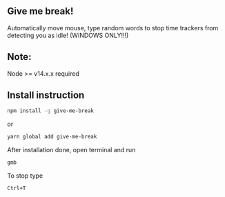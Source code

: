 ## Give me break!

Automatically move mouse, type random words to stop time trackers from detecting you as idle! (WINDOWS ONLY!!!)

## Note:
Node >= v14.x.x required

## Install instruction

```bash
npm install -g give-me-break
```
or
```bash
yarn global add give-me-break
```

After installation done, open terminal and run

```bash
gmb
```

To stop type 
```bash
Ctrl+T
```